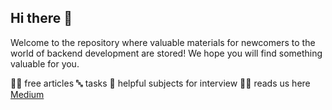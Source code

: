 ## Hi there 👋

Welcome to the repository where valuable materials for newcomers to the world of backend development are stored!
We hope you will find something valuable for you.

🙋‍♀️ free articles
🔤 tasks
🚄 helpful subjects for interview
👩‍💻 reads us here [Medium](https://lookingforere.medium.com)  
